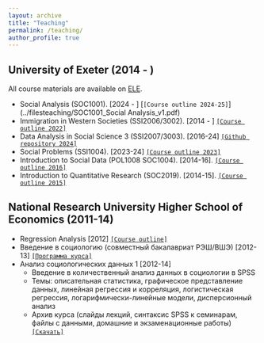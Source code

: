 ```yaml
---
layout: archive
title: "Teaching"
permalink: /teaching/
author_profile: true
---
```


<!-- {% include base_path %}

{% for post in site.teaching reversed %}
  {% include archive-single.html %}
{% endfor %} -->

## University of Exeter (2014 - )

All course materials are available on [ELE](http://vle.exeter.ac.uk/).


* Social Analysis (SOC1001). [2024 - ] [`[Course outline 2024-25]`](../filesteaching/SOC1001_Social Analysis_v1.pdf)
* Immigration in Western Societies (SSI2006/3002). [2014 - ] [`[Course outline 2022]`](../filesteaching/ImmigrationHandbook2022.pdf)
* Data Analysis in Social Science 3 (SSI2007/3003). [2016-24] [`[Github repository 2024]`](https://github.com/abessudnov/datan3_2024)
* Social Problems (SSI1004). [2023-24] [`[Course outline 2023]`](../filesteaching/SSI1004_handbook.pdf)
* Introduction to Social Data (POL1008 SOC1004). [2014-16]. [`[Course outline 2016]`](../filesteaching/soc1004outline.pdf)
* Introduction to Quantitative Research (SOC2019). [2014-15]. [`[Course outline 2015]`](../filesteaching/soc2019outline.pdf)

## National Research University Higher School of Economics (2011-14)

* Regression Analysis [2012] [`[Course outline]`](../filesteaching/regsyll.pdf)
* Введение в социологию (совместный бакалавриат РЭШ/ВШЭ) [2012-13] [`[Программа курса]`](../filesteaching/nessyllabus2013.pdf)
* Анализ социологических данных 1 [2012-14]
	+ Введение в количественный анализ данных в социологии в SPSS
	+ Темы: описательная статистика, графическое представление данных, линейная регрессия и корреляция, логистическая регрессия, логарифмически-линейные модели, дисперсионный анализ
	+ Архив курса (слайды лекций, синтаксис SPSS к семинарам, файлы с данными, домашние и экзаменационные работы) [`[Скачать]`](../filesteaching/hsedataanalysis.zip)